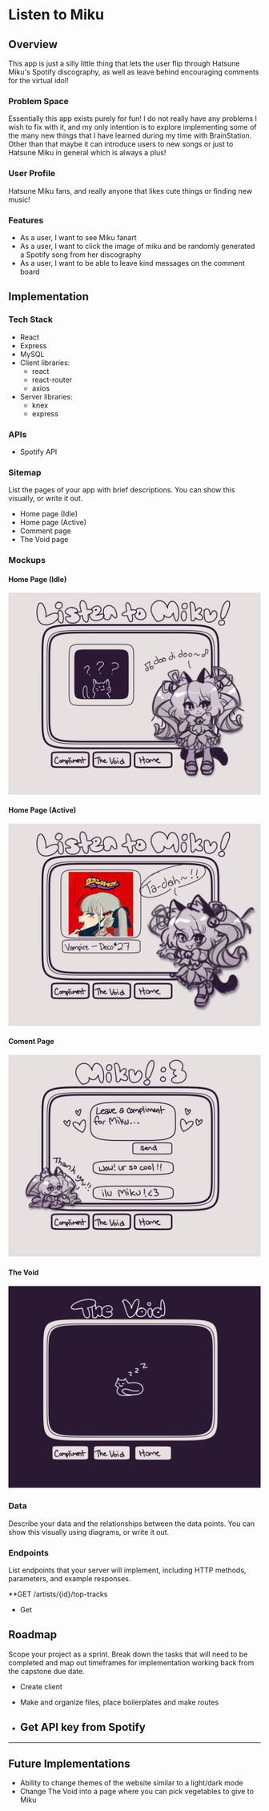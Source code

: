 # Listen to Miku

## Overview

This app is just a silly little thing that lets the user flip through Hatsune Miku's Spotify discography, as well as leave behind encouraging comments for the virtual idol!

### Problem Space

Essentially this app exists purely for fun! I do not really have any problems I wish to fix with it, and my only intention is to explore implementing some of the many new things that I have learned during my time with BrainStation. Other than that maybe it can introduce users to new songs or just to Hatsune Miku in general which is always a plus!

### User Profile

Hatsune Miku fans, and really anyone that likes cute things or finding new music!

### Features

- As a user, I want to see Miku fanart
- As a user, I want to click the image of miku and be randomly generated a Spotify song from her discography
- As a user, I want to be able to leave kind messages on the comment board

## Implementation

### Tech Stack

- React
- Express
- MySQL
- Client libraries:
    - react
    - react-router
    - axios
- Server libraries:
    - knex
    - express

### APIs

- Spotify API

### Sitemap

List the pages of your app with brief descriptions. You can show this visually, or write it out.

- Home page (Idle)
- Home page (Active)
- Comment page
- The Void page

### Mockups

#### Home Page (Idle)
![](./assets/mockups/idle-home-page.png)

#### Home Page (Active)
![](./assets/mockups/active-home-page.png)

#### Coment Page
![](./assets/mockups/compliment-page.png)

#### The Void
![](./assets/mockups/the-void.png)


### Data

Describe your data and the relationships between the data points. You can show this visually using diagrams, or write it out. 

### Endpoints

List endpoints that your server will implement, including HTTP methods, parameters, and example responses.

**GET /artists/{id}/top-tracks

- Get

## Roadmap

Scope your project as a sprint. Break down the tasks that will need to be completed and map out timeframes for implementation working back from the capstone due date. 

- Create client
 - Make and organize files, place boilerplates and make routes

- Get API key from Spotify
    - 

---

## Future Implementations
- Ability to change themes of the website similar to a light/dark mode
- Change The Void into a page where you can pick vegetables to give to Miku

